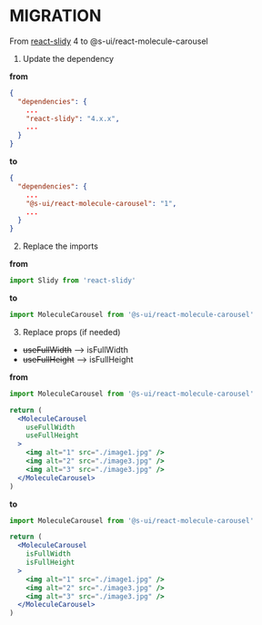 # MIGRATION

From [react-slidy](https://github.com/midudev/react-slidy) 4 to @s-ui/react-molecule-carousel

1. Update the dependency

**from**
```json
{
  "dependencies": {
    ...
    "react-slidy": "4.x.x",
    ...
  }  
}
```
**to**
```json
{
  "dependencies": {
    ...
    "@s-ui/react-molecule-carousel": "1",
    ...
  }  
}
```

2. Replace the imports

**from**
````js
import Slidy from 'react-slidy'
````
**to**
````js
import MoleculeCarousel from '@s-ui/react-molecule-carousel'
````

3. Replace props (if needed)
- ~~useFullWidth~~ --> isFullWidth
- ~~useFullHeight~~ --> isFullHeight

**from**
```jsx
import MoleculeCarousel from '@s-ui/react-molecule-carousel'

return (
  <MoleculeCarousel
    useFullWidth
    useFullHeight
  >
    <img alt="1" src="./image1.jpg" />
    <img alt="2" src="./image3.jpg" />
    <img alt="3" src="./image3.jpg" />
  </MoleculeCarousel>
)
```
**to**
```jsx
import MoleculeCarousel from '@s-ui/react-molecule-carousel'

return (
  <MoleculeCarousel
    isFullWidth
    isFullHeight
  >
    <img alt="1" src="./image1.jpg" />
    <img alt="2" src="./image3.jpg" />
    <img alt="3" src="./image3.jpg" />
  </MoleculeCarousel>
)
``` 
